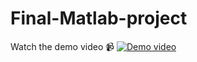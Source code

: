 # Final-Matlab-project
Watch the demo video 📹
[![Demo video](https://img.youtube.com/vi/ZJxazw6XckY/maxresdefault.jpg)](https://youtu.be/ZJxazw6XckY)
